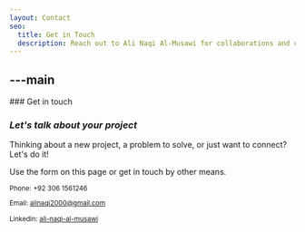 ```yaml
---
layout: Contact
seo:
  title: Get in Touch
  description: Reach out to Ali Naqi Al-Musawi for collaborations and consultations. Elevate your digital ventures with me. Let's turn ideas into impactful solutions.
---
```


---main
---
<PageTitle>
  ### Get in touch

### _Let's talk about your project_

</PageTitle>

Thinking about a new project, a problem to solve, or just want to connect? Let's do it!

Use the form on this page or get in touch by other means.

<Sep size="12" />

<small>
  <Icon src="/icons/call.svg" className="inline mr-2 align-middle fill-current text-omega-500" /> Phone: +92 306 1561246

<Icon src="/icons/mail.svg" className="mr-2 inline align-middle fill-current text-omega-500" /> Email: alinaqi2000@gmail.com

<Icon src="/icons/logo-linkedin.svg" className="mr-2 inline align-middle fill-current text-omega-500" /> Linkedin: <a target="_blank" href="https://www.linkedin.com/in/ali-naqi-al-musawi">ali-naqi-al-musawi</a>
</small>

